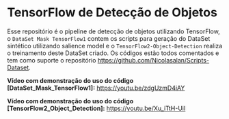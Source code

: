 # TensorFlow de Detecção de Objetos

Esse repositório é o pipeline de detecção de objetos utilizando TensorFlow, o `DataSet Mask TensorFlow1` contem os scripts para geração do DataSet sintético utilizando salience model e o `TensorFlow2-Object-Detection` realiza o treinamento deste DataSet criado.
Os códigos estão todos comentados e tem como suporte o repositório https://github.com/Nicolasalan/Scripts-Dataset.

**Vídeo com demonstração do uso do código [DataSet_Mask_TensorFlow1]:** https://youtu.be/zdgUzmD4iAY

**Vídeo com demonstração do uso do código [TensorFlow2_Object_Detection]:** https://youtu.be/Xu_iTtH-UiI
